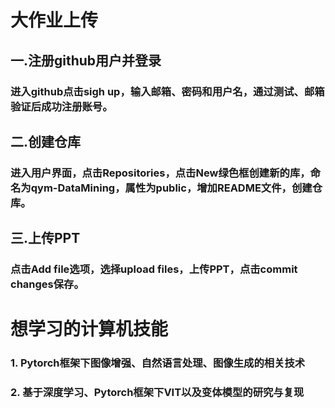 # 大作业上传
## 一.注册github用户并登录
### 进入github点击sigh up，输入邮箱、密码和用户名，通过测试、邮箱验证后成功注册账号。

## 二.创建仓库
### 进入用户界面，点击Repositories，点击New绿色框创建新的库，命名为qym-DataMining，属性为public，增加README文件，创建仓库。

## 三.上传PPT
### 点击Add file选项，选择upload files，上传PPT，点击commit changes保存。
# 

# 想学习的计算机技能
### 1. Pytorch框架下图像增强、自然语言处理、图像生成的相关技术
### 2. 基于深度学习、Pytorch框架下VIT以及变体模型的研究与复现
